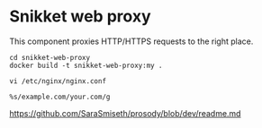 # Snikket web proxy

This component proxies HTTP/HTTPS requests to the right place.
```
cd snikket-web-proxy
docker build -t snikket-web-proxy:my .

vi /etc/nginx/nginx.conf

%s/example.com/your.com/g
```

https://github.com/SaraSmiseth/prosody/blob/dev/readme.md
